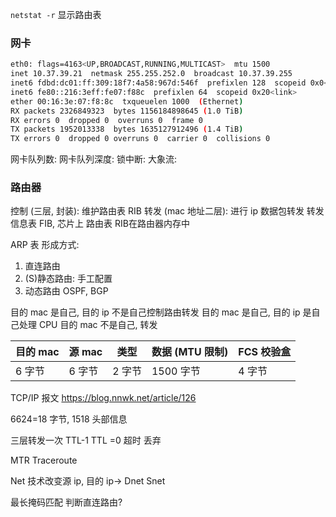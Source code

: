 
`netstat -r` 显示路由表



### 网卡

```bash
eth0: flags=4163<UP,BROADCAST,RUNNING,MULTICAST>  mtu 1500
inet 10.37.39.21  netmask 255.255.252.0  broadcast 10.37.39.255
inet6 fdbd:dc01:ff:309:18f7:4a58:967d:546f  prefixlen 128  scopeid 0x0<global>
inet6 fe80::216:3eff:fe07:f88c  prefixlen 64  scopeid 0x20<link>
ether 00:16:3e:07:f8:8c  txqueuelen 1000  (Ethernet)
RX packets 2326849323  bytes 1156184898645 (1.0 TiB)
RX errors 0  dropped 0  overruns 0  frame 0
TX packets 1952013338  bytes 1635127912496 (1.4 TiB)
TX errors 0  dropped 0 overruns 0  carrier 0  collisions 0
```


网卡队列数: 
网卡队列深度: 
锁中断:
大象流:


### 路由器
控制 (三层, 封装): 维护路由表 RIB
转发 (mac 地址二层): 进行 ip 数据包转发
转发信息表 FIB, 芯片上
路由表 RIB在路由器内存中

ARP 表 
形成方式: 
1. 直连路由
2. (S)静态路由: 手工配置
3. 动态路由 OSPF, BGP

目的 mac 是自己, 目的 ip 不是自己控制路由转发 
目的 mac 是自己, 目的 ip 是自己处理 CPU
目的 mac 不是自己, 转发

| 目的 mac | 源 mac | 类型   | 数据 (MTU 限制) | FCS 校验盒 |
| ------ | ----- | ---- | ----------- | ------- |
| 6 字节   | 6 字节  | 2 字节 | 1500 字节     | 4 字节    |


TCP/IP 报文 https://blog.nnwk.net/article/126

6624=18 字节, 1518 头部信息

三层转发一次 TTL-1  TTL =0  超时 丢弃

MTR
Traceroute

Net 技术改变源 ip, 目的 ip-> 
Dnet
Snet 

最长掩码匹配
判断直连路由? 